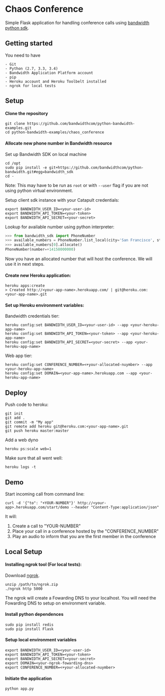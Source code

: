 # Chaos Conference

Simple Flask application for handling conference calls using [bandwidth python sdk](https://github.com/bandwidthcom/python-bandwidth).


## Getting started
You need to have

    - Git
    - Python (2.7, 3.3, 3.4)
    - Bandwidth Application Platform account
    - pip
    - Heroku account and Heroku Toolbelt installed
    - ngrok for local tests


## Setup

#### Clone the repository

```console
git clone https://github.com/bandwidthcom/python-bandwidth-examples.git
cd python-bandwidth-examples/chaos_conference
```
#### Allocate new phone number in Bandwidth resource

Set up Bandwidth SDK on local machine
```console
cd /opt
sudo pip install -e git+https://github.com/bandwidthcom/python-bandwidth.git#egg=bandwidth_sdk
cd -
```
Note: This may have to be run as `root` or with `--user` flag if you are not using python virtual environment.


Setup client sdk instance with your Catapult credentials:
```console
export BANDWIDTH_USER_ID=<your-user-id>
export BANDWIDTH_API_TOKEN=<your-token>
export BANDWIDTH_API_SECRET=<your-secret>
```
Lookup for available number using python interpreter:
```python
>>> from bandwidth_sdk import PhoneNumber
>>> available_numbers = PhoneNumber.list_local(city='San Francisco', state='CA')
>>> available_numbers[0].allocate()
PhoneNumber(number=+14158000000)
```
Now you have an allocated number that will host the conference. We will use it in next steps.

#### Create new Heroku application:
```console
heroku apps:create
> Created http://<your-app-name>.herokuapp.com/ | git@heroku.com:<your-app-name>.git
```
#### Set up Heroku environment variables:

Bandwidth credentials tier:
```console
heroku config:set BANDWIDTH_USER_ID=<your-user-id> --app <your-heroku-app-name>
heroku config:set BANDWIDTH_API_TOKEN=<your-token> --app <your-heroku-app-name>
heroku config:set BANDWIDTH_API_SECRET=<your-secret> --app <your-heroku-app-name>
```
Web app tier:
```console
heroku config:set CONFERENCE_NUMBER=<+your-allocated-nuymber> --app <your-heroku-app-name>
heroku config:set DOMAIN=<your-app-name>.herokuapp.com --app <your-heroku-app-name>
```
##  Deploy

Push code to heroku:
```console
git init
git add .
git commit -m "My app"
git remote add heroku git@heroku.com:<your-app-name>.git
git push heroku master:master
```

Add a web dyno
```console
heroku ps:scale web=1
```

Make sure that all went well:
```console
heroku logs -t
```

## Demo

Start incoming call from command line:
```console
curl -d '{"to": "+YOUR-NUMBER"}' http://<your-app>.herokuapp.com/start/demo --header "Content-Type:application/json"
```

It will:
1. Create a call to "YOUR-NUMBER"
2. Place your call in a conference hosted by the "CONFERENCE_NUMBER"
3. Play an audio to inform that you are the first member in the conference


## Local Setup

#### Installing ngrok tool (For local tests):

Download [ngrok](https://ngrok.com/download).
```console
unzip /path/to/ngrok.zip
./ngrok http 5000
```

The ngrok will create a Fowarding DNS to your localhost. You will need the Fowarding DNS to setup on environment variable.

#### Install python dependences
```console
sudo pip install redis
sudo pip install Flask
```

#### Setup local environment variables
```console
export BANDWIDTH_USER_ID=<your-user-id>
export BANDWIDTH_API_TOKEN=<your-token>
export BANDWIDTH_API_SECRET=<your-secret>
export DOMAIN=<your-ngrok-fowarding-dns>
export CONFERENCE_NUMBER=<+your-allocated-nuymber>
```

#### Initiate the application
```console
python app.py
```
